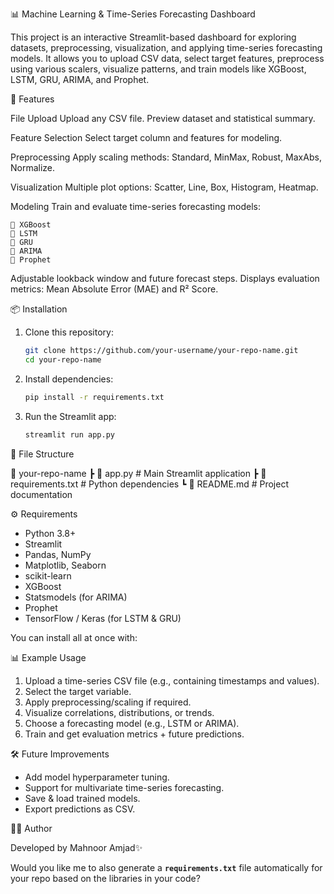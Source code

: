 📊 Machine Learning & Time-Series Forecasting Dashboard

This project is an interactive Streamlit-based dashboard for exploring datasets, preprocessing, visualization, and applying time-series forecasting models.
It allows you to upload CSV data, select target features, preprocess using various scalers, visualize patterns, and train models like XGBoost, LSTM, GRU, ARIMA, and Prophet.

🚀 Features

File Upload
Upload any CSV file.
Preview dataset and statistical summary.

Feature Selection
Select target column and features for modeling.

Preprocessing
Apply scaling methods: Standard, MinMax, Robust, MaxAbs, Normalize.

Visualization
Multiple plot options: Scatter, Line, Box, Histogram, Heatmap.

Modeling
Train and evaluate time-series forecasting models:

    🔹 XGBoost
    🔹 LSTM
    🔹 GRU
    🔹 ARIMA
    🔹 Prophet
Adjustable lookback window and future forecast steps.
Displays evaluation metrics: Mean Absolute Error (MAE) and R² Score.

📦 Installation

1. Clone this repository:

   ```bash
   git clone https://github.com/your-username/your-repo-name.git
   cd your-repo-name
   ```

2. Install dependencies:

   ```bash
   pip install -r requirements.txt
   ```

3. Run the Streamlit app:

   ```bash
   streamlit run app.py
   ```

📂 File Structure

📁 your-repo-name
 ┣ 📜 app.py              # Main Streamlit application
 ┣ 📜 requirements.txt    # Python dependencies
 ┗ 📜 README.md           # Project documentation


⚙️ Requirements

* Python 3.8+
* Streamlit
* Pandas, NumPy
* Matplotlib, Seaborn
* scikit-learn
* XGBoost
* Statsmodels (for ARIMA)
* Prophet
* TensorFlow / Keras (for LSTM & GRU)

You can install all at once with:

📊 Example Usage

1. Upload a time-series CSV file (e.g., containing timestamps and values).
2. Select the target variable.
3. Apply preprocessing/scaling if required.
4. Visualize correlations, distributions, or trends.
5. Choose a forecasting model (e.g., LSTM or ARIMA).
6. Train and get evaluation metrics + future predictions.

 
 🛠️ Future Improvements

* Add model hyperparameter tuning.
* Support for multivariate time-series forecasting.
* Save & load trained models.
* Export predictions as CSV.

👨‍💻 Author

Developed by Mahnoor Amjad✨


Would you like me to also generate a **`requirements.txt`** file automatically for your repo based on the libraries in your code?
